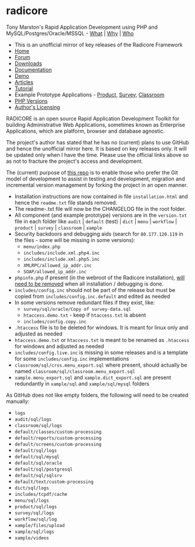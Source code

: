# radicore
Tony Marston's Rapid Application Development using PHP and MySQL/Postgres/Oracle/MSSQL - [What](http://www.radicore.org/whatisradicore.php) | [Why](http://www.radicore.org/whyradicore.php) | [Who](http://www.radicore.org/whocanuseradicore.php)

* This is an unofficial mirror of key releases of the Radicore Framework
* [Home](http://www.radicore.org)
* [Forum](http://www.radicore.org/fud/)
* [Downloads](http://www.radicore.org/downloads.php)
* [Documentation](http://www.radicore.org/documentation.php)
* [Demo](http://www.radicore.org/demo.php)
* [Articles](http://www.radicore.org/archive.php?article_type_id=AR)
* [Tutorial](http://www.radicore.org/tutorial.php)
* Example Prototype Applications - [Product](http://www.tonymarston.net/php-mysql/product-prototype.html), [Survey](http://www.tonymarston.net/php-mysql/survey-prototype.html), [Classroom](http://www.tonymarston.net/php-mysql/classroom-prototype.html)
* [PHP Versions](http://www.tonymarston.net/php-mysql/support-for-php4-and-php7.html)
* [Author's Licensing](http://www.radicore.org/licensing.php)

RADICORE is an open source Rapid Application Development Toolkit for building Administrative Web Applications, sometimes known as Enterprise Applications, which are platform, browser and database agnostic.

The project's author has stated that he has no (current) plans to use GitHub and hence the unofficial mirror here. It is based on key releases only. It will be updated only when I have the time. Please use the official links above so as not to fracture the project's access and development.

The (current) purpose of [this repo](https://github.com/apmuthu/radicore) is to enable those who prefer the Git model of development to assist in testing and development, migration and incremental version management by forking the project in an open manner.

* Installation instructions are now contained in file `installation.html` and hence the `readme.txt` file stands removed.
* The readme-<YYYY-MM-DD>.txt file will now be the CHANGELOG file in the root folder.
* All component (and example prototype) versions are in the `version.txt` file in each folder like `audit` | `default` (test) | `dict` | `menu` | `workflow` | `product` | `survey` | `classroom` | `xample`
* Security backdoors and debugging aids (search for `80.177.120.119` in the files - some will be missing in some versions):
  * `menu/index.php`
  * `includes/include.xml.php4.inc`
  * `includes/include.xml.php5.inc`
  * `XMLRPC/allowed_ip_addr.inc`
  * `SOAP/allowed_ip_addr.inc`
* `phpinfo.php` if present (in the webroot of the Radicore installation), [will need to be removed](http://radicore.org/fud/index.php?t=msg&th=2608&goto=6305&#msg_6305) when all installation / debugging is done.
* `includes/config.inc` should not be part of the release but must be copied from `includes/config.inc.default` and edited as needed
* In some versions remove redundant files if they exist, like:
  * `survey/sql/oracle/Copy of survey-data.sql`
  * `htaccess.demo.txt` - keep if `htaccess.txt` is absent
  * `includes/config.copy.inc`
* `.htaccess` file is to be deleted for windows. It is meant for linux only and adjusted as needed
* `htaccess.demo.txt` or `htaccess.txt` is meant to be renamed as `.htaccess` for windows and adjusted as needed
* `includes/config.live.inc` is missing in some releases and is a template for some `includes/config.inc` implementations
* `classroom/sql/crss.menu_export.sql` where present, should actually be named `classroom/sql/classroom.menu_export.sql`
* `xample.menu_export.sql` and `xample.dict_export.sql` are present redundantly in `xample/sql` and `xample/sql/mysql` folders

As GitHub does not like empty folders, the following will need to be created manually:
* `logs`
* `audit/sql/logs`
* `classroom/sql/logs`
* `default/classes/custom-processing`
* `default/reports/custom-processing`
* `default/screens/custom-processing`
* `default/sql/logs`
* `default/sql/mysql`
* `default/sql/oracle`
* `default/sql/postgresql`
* `default/sql/sqlsrv`
* `default/text/custom-processing`
* `dict/sql/logs`
* `includes/tcpdf/cache`
* `menu/sql/logs`
* `product/sql/logs`
* `survey/sql/logs`
* `workflow/sql/log`
* `xample/files/upload`
* `xample/sql/logs`
* `xample/videos`

